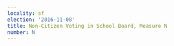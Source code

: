 ```yaml
---
locality: sf
election: '2016-11-08'
title: Non-Citizen Voting in School Board, Measure N
number: N
---
```


